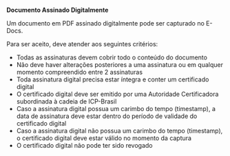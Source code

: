 **Documento Assinado Digitalmente**

Um documento em PDF assinado digitalmente pode ser capturado no E-Docs.

Para ser aceito, deve atender aos seguintes critérios:

* Todas as assinaturas devem cobrir todo o conteúdo do documento
* Não deve haver alterações posteriores a uma assinatura ou em qualquer momento compreendido entre 2 assinaturas
* Toda assinatura digital precisa estar íntegra e conter um certificado digital
* O certificado digital deve ser emitido por uma Autoridade Certificadora subordinada à cadeia de ICP-Brasil
* Caso a assinatura digital possua um carimbo do tempo (timestamp), a data de assinatura deve estar dentro do período de validade do certificado digital
* Caso a assinatura digital não possua um carimbo do tempo (timestamp), o certificado digital deve estar válido no momento da captura
* O certificado digital não pode ter sido revogado
